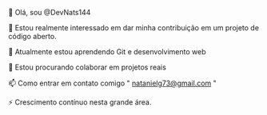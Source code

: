 
👋 Olá, sou @DevNats144

👀 Estou realmente interessado em dar minha contribuição em um projeto de código aberto.

🌱 Atualmente estou aprendendo Git e desenvolvimento web

💞️ Estou procurando colaborar em projetos reais

📫 Como entrar em contato comigo " natanielg73@gmail.com "

⚡ Crescimento contínuo nesta grande área.     

